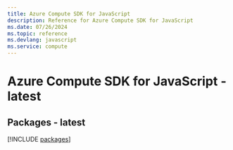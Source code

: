 ```yaml
---
title: Azure Compute SDK for JavaScript
description: Reference for Azure Compute SDK for JavaScript
ms.date: 07/26/2024
ms.topic: reference
ms.devlang: javascript
ms.service: compute
---
```

# Azure Compute SDK for JavaScript - latest
## Packages - latest
[!INCLUDE [packages](compute-index.md)]